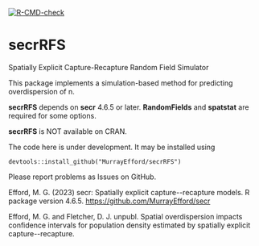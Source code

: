 <!-- badges: start -->
[![R-CMD-check](https://github.com/MurrayEfford/ipsecr/actions/workflows/R-CMD-check.yaml/badge.svg)](https://github.com/MurrayEfford/ipsecr/actions/workflows/R-CMD-check.yaml)
<!-- badges: end -->
  
# secrRFS
Spatially Explicit Capture-Recapture Random Field Simulator

This package implements a simulation-based method for predicting overdispersion of n. 

**secrRFS** depends on **secr** 4.6.5 or later. **RandomFields** and **spatstat** 
are required for some options.

**secrRFS** is NOT available on CRAN.

The code here is under development. It may be installed using
```
devtools::install_github("MurrayEfford/secrRFS")
```

Please report problems as Issues on GitHub.

Efford, M. G. (2023) secr: Spatially explicit capture--recapture models. 
  R package version 4.6.5. https://github.com/MurrayEfford/secr

Efford, M. G. and Fletcher, D. J. unpubl. Spatial overdispersion impacts 
confidence intervals for population density estimated by spatially explicit capture--recapture.

